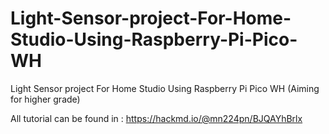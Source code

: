 # Light-Sensor-project-For-Home-Studio-Using-Raspberry-Pi-Pico-WH
Light Sensor project For Home Studio Using Raspberry Pi Pico WH (Aiming for higher grade)

All tutorial can be found in :
https://hackmd.io/@mn224pn/BJQAYhBrlx
